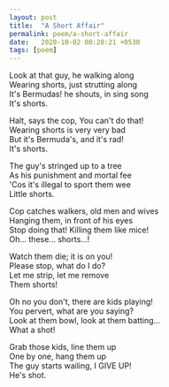 ```yaml
---
layout: post
title:  "A Short Affair"
permalink: poem/a-short-affair
date:   2020-10-02 00:20:21 +0530
tags: [poem]
---
```


Look at that guy, he walking along  
Wearing shorts, just strutting along  
It's Bermudas! he shouts, in sing song  
It's shorts.  

Halt, says the cop, You can't do that!  
Wearing shorts is very very bad  
But it's Bermuda's, and it's rad!  
It's shorts.  

The guy's stringed up to a tree  
As his punishment and mortal fee  
'Cos it's illegal to sport them wee  
Little shorts.  

Cop catches walkers, old men and wives  
Hanging them, in front of his eyes  
Stop doing that! Killing them like mice!  
Oh... these... shorts...!  

Watch them die; it is on you!  
Please stop, what do I do?  
Let me strip, let me remove  
Them shorts!  

Oh no you don't, there are kids playing!  
You pervert, what are you saying?  
Look at them bowl, look at them batting...  
What a shot!  

Grab those kids, line them up  
One by one, hang them up  
The guy starts wailing, I GIVE UP!  
He's shot.  
